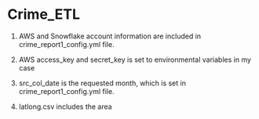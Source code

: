 # Crime_ETL
1. AWS and Snowflake account information are included in crime_report1_config.yml file.

2. AWS access_key and secret_key is set to environmental variables in my case

3. src_col_date is the requested month, which is set in crime_report1_config.yml file.

4. latlong.csv includes the area 

